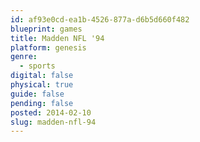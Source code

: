 ```yaml
---
id: af93e0cd-ea1b-4526-877a-d6b5d660f482
blueprint: games
title: Madden NFL '94
platform: genesis
genre:
  - sports
digital: false
physical: true
guide: false
pending: false
posted: 2014-02-10
slug: madden-nfl-94
---
```

